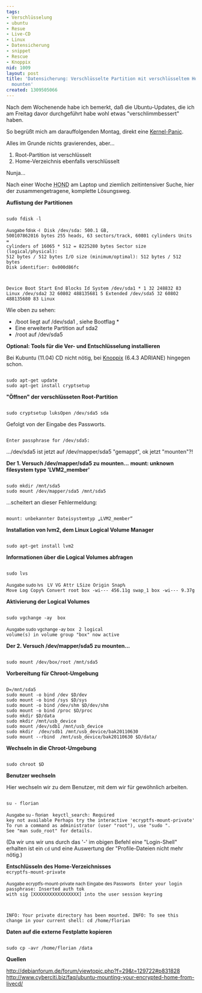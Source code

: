 ```yaml
---
tags:
- Verschlüsselung
- ubuntu
- Resue
- Live-CD
- Linux
- Datensicherung
- snippet
- Rescue
- Knoppix
nid: 1009
layout: post
title: 'Datensicherung: Verschlüsselte Partition mit verschlüsseltem Home-Verzeichnis
  mounten'
created: 1309505066
---
```

Nach dem Wochenende habe ich bemerkt, daß die Ubuntu-Updates, die ich am Freitag davor durchgeführt habe wohl etwas "verschlimmbessert" haben.

So begrüßt mich am darauffolgenden Montag, direkt eine  <a href="http://twitter.com/#!/fl3a/status/82768200906964992">Kernel-Panic</a>.

Alles im Grunde nichts gravierendes, aber...
<ol>
 <li>Root-Partition ist verschlüsselt</li>
 <li>Home-Verzeichnis ebenfalls verschlüsselt</li>
</ol>
Nunja...

Nach einer Woche <acronym title="Home Office Nerd Deluxe">HOND</acronym> am Laptop und ziemlich zeitintensiver Suche, hier der zusammengetragene, komplette Lösungsweg.
<!--break-->
<strong>Auflistung der Partitionen</strong>

<code>
sudo fdisk -l
</code>

<small>Ausgabe fdisk -l</small>
<code>
Disk /dev/sda: 500.1 GB, 500107862016 bytes
255 heads, 63 sectors/track, 60801 cylinders
Units = cylinders of 16065 * 512 = 8225280 bytes
Sector size (logical/physical): 512 bytes / 512 bytes
I/O size (minimum/optimal): 512 bytes / 512 bytes
Disk identifier: 0x000d86fc

   Device Boot      Start         End      Blocks   Id  System
/dev/sda1   *           1          32      248832   83  Linux
/dev/sda2              32       60802   488135681    5  Extended
/dev/sda5              32       60802   488135680   83  Linux
</code>

Wie oben zu sehen:
<ul>
 <li>/boot liegt auf /dev/sda1 , siehe Bootflag *</li>
 <li>Eine erweiterte Partition auf sda2</li>
 <li>/root auf /dev/sda5</a>
</ul>

<strong>Optional: Tools für die Ver- und Entschlüsselung installieren</strong>

Bei Kubuntu (11.04) CD nicht nötig, 
bei <a href="http://www.knopper.net/">Knoppix</a> (6.4.3 ADRIANE) hingegen schon.

<code>
sudo apt-get update
sudo apt-get install cryptsetup
</code>


<strong>"Öffnen" der verschlüsseten Root-Partition</strong>

<code>
sudo cryptsetup luksOpen /dev/sda5 sda
</code>

Gefolgt von der Eingabe des Passworts.

<code>
Enter passphrase for /dev/sda5:
</code>

.../dev/sda5 ist jetzt auf /dev/mapper/sda5 "gemappt",
ok jetzt "mounten"?!

<strong>Der 1. Versuch /dev/mapper/sda5 zu mounten...</strong>
<strong>mount: unknown filesystem type 'LVM2_member'</strong> 


<code>
sudo mkdir /mnt/sda5
sudo mount /dev/mapper/sda5 /mnt/sda5
</code>


...scheitert an dieser Fehlermeldung:


<code>
mount: unbekannter Dateisystemtyp „LVM2_member“
</code>


<strong>Installation von lvm2, dem Linux Logical Volume Manager</strong>


<code>
sudo apt-get install lvm2
</code>

<strong>Informationen über die Logical Volumes abfragen</strong>


<code>
sudo lvs
</code>



<small>Ausgabe sudo lvs</small>
<code>
  LV     VG      Attr   LSize   Origin Snap%  Move Log Copy%  Convert
  root   box     -wi--- 456.11g
  swap_1 box     -wi---   9.37g
</code>


<strong>Aktivierung der Logical Volumes</strong>


<code>
sudo vgchange -ay  box
</code>



<small>Ausgabe sudo vgchange -ay  box</small>
<code>
  2 logical volume(s) in volume group "box" now active
</code>


<strong>Der 2. Versuch /dev/mapper/sda5 zu mounten...</strong>


<code>
sudo mount /dev/box/root /mnt/sda5
</code>


<strong>Vorbereitung für Chroot-Umgebung</strong>


<code>
D=/mnt/sda5
sudo mount -o bind /dev $D/dev
sudo mount -o bind /sys $D/sys
sudo mount -o bind /dev/shm $D/dev/shm
sudo mount -o bind /proc $D/proc
sudo mkdir $D/data
sudo mkdir /mnt/usb_device
sudo mount /dev/sdb1 /mnt/usb_device
sudo mkdir  /dev/sdb1 /mnt/usb_device/bak20110630
sudo mount --rbind  /mnt/usb_device/bak20110630 $D/data/
</code>

<strong>Wechseln in die Chroot-Umgebung</strong>


<code>
sudo chroot $D
</code>

<strong>Benutzer wechseln</strong>


Hier wechseln wir zu dem Benutzer, mit dem wir für gewöhnlich arbeiten.

<code>
su - florian
</code>



<small>Ausgabe su - florian</small>
<code>
keyctl_search: Required key not available
Perhaps try the interactive 'ecryptfs-mount-private'
To run a command as administrator (user "root"), use "sudo <command>".
See "man sudo_root" for details.
</code>


(Da wir uns wir uns durch das '-' im obigen Befehl eine "Login-Shell" erhalten ist ein <code>cd</code> und eine Auswertung der "Profile-Dateien nicht mehr nötig.)

<strong>Entschlüsseln des Home-Verzeichnisses</strong>
<code>
ecryptfs-mount-private
</code>



<small>Ausgabe ecryptfs-mount-private nach Eingabe des Passworts</small>
<code>
Enter your login passphrase:
Inserted auth tok with sig [XXXXXXXXXXXXXXXXX] into the user session keyring

INFO: Your private directory has been mounted.
INFO: To see this change in your current shell:
  cd /home/florian
</code>


<strong>Daten auf die externe Festplatte kopieren</strong>


<code>
sudo cp -avr /home/florian /data
</code>

<strong>Quellen</strong>


http://debianforum.de/forum/viewtopic.php?f=29&t=129722#p831828
http://www.cyberciti.biz/faq/ubuntu-mounting-your-encrypted-home-from-livecd/
